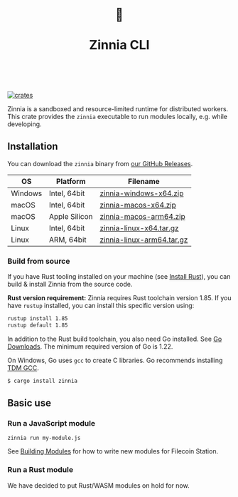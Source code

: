 <h1 align="center">
	<br>
	 🌼
	<br>
	<br>
	Zinnia CLI
	<br>
	<br>
	<br>
</h1>

[![crates](https://img.shields.io/crates/v/zinnia.svg)](https://crates.io/crates/zinnia)

Zinnia is a sandboxed and resource-limited runtime for distributed workers. This crate provides the
`zinnia` executable to run modules locally, e.g. while developing.

## Installation

You can download the `zinnia` binary from
[our GitHub Releases](https://github.com/filecoin-station/zinnia/releases/latest).

| OS      | Platform      | Filename                                                                                                                   |
| ------- | ------------- | -------------------------------------------------------------------------------------------------------------------------- |
| Windows | Intel, 64bit  | [zinnia-windows-x64.zip](https://github.com/filecoin-station/zinnia/releases/latest/download/zinnia-windows-x64.zip)       |
| macOS   | Intel, 64bit  | [zinnia-macos-x64.zip](https://github.com/filecoin-station/zinnia/releases/latest/download/zinnia-macos-x64.zip)           |
| macOS   | Apple Silicon | [zinnia-macos-arm64.zip](https://github.com/filecoin-station/zinnia/releases/latest/download/zinnia-macos-arm64.zip)       |
| Linux   | Intel, 64bit  | [zinnia-linux-x64.tar.gz](https://github.com/filecoin-station/zinnia/releases/latest/download/zinnia-linux-x64.tar.gz)     |
| Linux   | ARM, 64bit    | [zinnia-linux-arm64.tar.gz](https://github.com/filecoin-station/zinnia/releases/latest/download/zinnia-linux-arm64.tar.gz) |

### Build from source

If you have Rust tooling installed on your machine (see
[Install Rust](https://www.rust-lang.org/tools/install)), you can build & install Zinnia from the
source code.

**Rust version requirement:** Zinnia requires Rust toolchain version 1.85. If you have `rustup`
installed, you can install this specific version using:

```sh
rustup install 1.85
rustup default 1.85
```

In addition to the Rust build toolchain, you also need Go installed. See
[Go Downloads](https://go.dev/dl/). The minimum required version of Go is 1.22.

On Windows, Go uses `gcc` to create C libraries. Go recommends installing
[TDM GCC](https://jmeubank.github.io/tdm-gcc/).

```sh
$ cargo install zinnia
```

## Basic use

### Run a JavaScript module

```
zinnia run my-module.js
```

See [Building Modules](./docs/building-modules.md) for how to write new modules for Filecoin
Station.

### Run a Rust module

We have decided to put Rust/WASM modules on hold for now.
